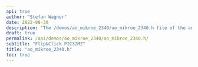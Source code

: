 ```yaml
---
api: true
author: "Stefan Wagner"
date: 2022-08-30
description: "The /demos/ao_mikroe_2340/ao_mikroe_2340.h file of the ao real-time operating system."
draft: true
permalink: /api/demos/ao_mikroe_2340/ao_mikroe_2340.h/
subtitle: "Flip&Click PIC32MZ"
title: "ao_mikroe_2340.h"
toc: true
---
```


